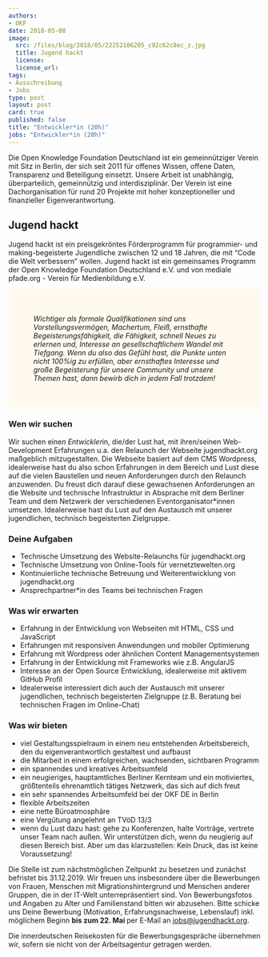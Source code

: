 ```yaml
---
authors: 
- OKF
date: 2018-05-08
image:
  src: /files/blog/2018/05/22252106205_c92c62c8ec_z.jpg
  title: Jugend hackt 
  license: 
  license_url: 
tags:
- Ausschreibung
- Jobs
type: post
layout: post
card: true
published: false
title: "Entwickler*in (20h)"
jobs: "Entwickler*in (20h)"
---
```


Die Open Knowledge Foundation Deutschland ist ein gemeinnütziger Verein mit Sitz in Berlin, der sich seit 2011 für offenes Wissen, offene Daten, Transparenz und Beteiligung einsetzt. Unsere Arbeit ist unabhängig, überparteilich, gemeinnützig und interdisziplinär. Der Verein ist eine Dachorganisation für rund 20 Projekte mit hoher konzeptioneller und finanzieller Eigenverantwortung. 

## Jugend hackt
Jugend hackt ist ein preisgekröntes Förderprogramm für programmier- und making-begeisterte Jugendliche zwischen 12 und 18 Jahren, die mit “Code die Welt verbessern” wollen. Jugend hackt ist ein gemeinsames Programm der Open Knowledge Foundation Deutschland e.V. und von mediale pfade.org - Verein für Medienbildung e.V.

<p style="background-color: #fffaed; padding: 50px;">
   <i>Wichtiger als formale Qualifikationen sind uns Vorstellungsvermögen, Machertum, Fleiß, ernsthafte Begeisterungsfähigkeit, die Fähigkeit, schnell Neues zu erlernen und, Interesse an gesellschaftlichem Wandel mit Tiefgang. Wenn du also das Gefühl hast, die Punkte unten nicht 100%ig zu erfüllen, aber ernsthaftes Interesse und große Begeisterung für unsere Community und unsere Themen hast, dann bewirb dich in jedem Fall trotzdem!</i>
</p>

### Wen wir suchen
Wir suchen eine*n Entwickler*in, die/der Lust hat, mit ihren/seinen Web-Development Erfahrungen u.a. den Relaunch der Webseite jugendhackt.org maßgeblich mitzugestalten. Die Webseite basiert auf dem CMS Wordpress, idealerweise hast du also schon Erfahrungen in dem Bereich und Lust diese auf die vielen Baustellen und neuen Anforderungen durch den Relaunch anzuwenden. Du freust dich darauf diese gewachsenen Anforderungen an die Website und technische Infrastruktur in Absprache mit dem Berliner Team und dem Netzwerk der verschiedenen Eventorganisator*innen umsetzen. Idealerweise hast du Lust auf den Austausch mit unserer jugendlichen, technisch begeisterten Zielgruppe.

### Deine Aufgaben
* Technische Umsetzung des Website-Relaunchs für jugendhackt.org
* Technische Umsetzung von Online-Tools für vernetztewelten.org
* Kontinuierliche technische Betreuung und Weiterentwicklung von jugendhackt.org
* Ansprechpartner*in des Teams bei technischen Fragen

### Was wir erwarten
* Erfahrung in der Entwicklung von Webseiten mit HTML, CSS und JavaScript
* Erfahrungen mit responsiven Anwendungen und mobiler Optimierung
* Erfahrung mit Wordpress oder ähnlichen Content Managementsystemen
* Erfahrung in der Entwicklung mit Frameworks wie z.B. AngularJS
* Interesse an der Open Source Entwicklung, idealerweise mit aktivem GitHub Profil
* Idealerweise interessiert dich auch der Austausch mit unserer jugendlichen, technisch begeisterten Zielgruppe (z.B. Beratung bei technischen Fragen im Online-Chat)

### Was wir bieten
* viel Gestaltungsspielraum in einem neu entstehenden Arbeitsbereich, den du eigenverantwortlich gestaltest und aufbaust
* die Mitarbeit in einem erfolgreichen, wachsenden, sichtbaren Programm
* ein spannendes und kreatives Arbeitsumfeld
* ein neugieriges, hauptamtliches Berliner Kernteam und ein motiviertes, größtenteils ehrenamtlich tätiges Netzwerk, das sich auf dich freut
* ein sehr spannendes Arbeitsumfeld bei der OKF DE in Berlin
* flexible Arbeitszeiten
* eine nette Büroatmosphäre
* eine Vergütung angelehnt an TVöD 13/3
* wenn du Lust dazu hast: gehe zu Konferenzen, halte Vorträge, vertrete unser Team nach außen. Wir unterstützen dich, wenn du neugierig auf diesen Bereich bist. Aber um das klarzustellen: Kein Druck, das ist keine Voraussetzung!
    
Die Stelle ist zum nächstmöglichen Zeitpunkt zu besetzen und zunächst befristet bis 31.12.2019. Wir freuen uns insbesondere über die Bewerbungen von Frauen, Menschen mit Migrationshintergrund und Menschen anderer Gruppen, die in der IT-Welt unterrepräsentiert sind. Von Bewerbungsfotos und Angaben zu Alter und Familienstand bitten wir abzusehen.
Bitte schicke uns Deine Bewerbung (Motivation, Erfahrungsnachweise, Lebenslauf) inkl. möglichem Beginn <b> bis zum 22. Mai </b>  per E-Mail an jobs@jugendhackt.org.

Die innerdeutschen Reisekosten für die Bewerbungsgespräche übernehmen wir, sofern sie nicht von der Arbeitsagentur getragen werden. 

